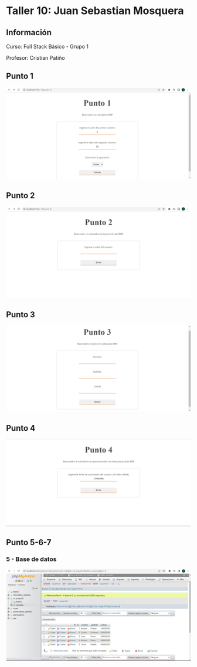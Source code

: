 <h1>Taller 10: Juan Sebastian Mosquera</h1>

<h2>Información</h2>
<p>Curso: Full Stack Básico - Grupo 1 </p>
<p>Profesor: Cristian Patiño</p>

<h2>Punto 1</h2>
<img src="./public/images/punto1.jpg" alt="php">

<h2>Punto 2</h2>
<img src="./public/images/punto2.jpg" alt="php">

<h2>Punto 3</h2>
<img src="./public/images/punto3.jpg" alt="php">

<h2>Punto 4</h2>
<img src="./public/images/punto4.jpg" alt="php">

<h2>Punto 5-6-7</h2>
<h3>5 - Base de datos</h3>
<img src="./public/images/mysql.jpg" alt="mysql">